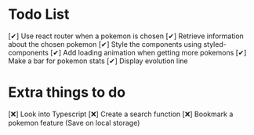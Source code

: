 # Todo List

[✔] Use react router when a pokemon is chosen
[✔] Retrieve information about the chosen pokemon
[✔] Style the components using styled-components
[✔] Add loading animation when getting more pokemons
[✔] Make a bar for pokemon stats
[✔] Display evolution line

# Extra things to do

[❌] Look into Typescript
[❌] Create a search function
[❌] Bookmark a pokemon feature (Save on local storage)
